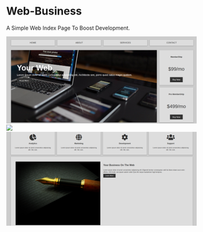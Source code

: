 # Web-Business

A Simple Web Index Page To Boost Development.

![Web Dev](/img/grid.png)
![](/img/grid1.png)
![](/img/grid2.png)
